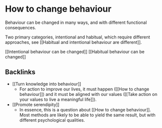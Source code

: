 # How to change behaviour
Behaviour can be changed in many ways, and with different functional consequences.

Two primary categories, intentional and habitual, which require different approaches, see [[Habitual and intentional behaviour are different]].

[[Intentional behaviour can be changed]]
[[Habitual behaviour can be changed]]

## Backlinks
* [[Turn knowledge into behaviour]]
	* For action to improve our lives, it must happen ([[How to change behaviour]]) and it must be aligned with our values ([[Take action on your values to live a meaningful life]]).
* [[Promote serendipity]]
	* In essence, this is a question about [[How to change behaviour]]. Most methods are likely to be able to yield the same result, but with different psychological qualities.

<!-- #Life -->

<!-- {BearID:C3C70F07-40C1-426D-B10B-F12B34F2B899-15756-00001303B98F4A32} -->
